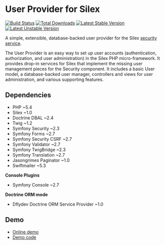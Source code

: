 User Provider for Silex
=======================

[![Build Status](https://travis-ci.org/chrootLogin/silex-userprovider.svg?branch=nextgen)](https://travis-ci.org/chrootLogin/silex-userprovider)
[![Total Downloads](https://poser.pugx.org/rootlogin/silex-userprovider/downloads.svg)](https://packagist.org/packages/rootlogin/silex-userprovider)
[![Latest Stable Version](https://poser.pugx.org/rootlogin/silex-userprovider/v/stable)](https://packagist.org/packages/rootlogin/silex-userprovider)
[![Latest Unstable Version](https://poser.pugx.org/rootlogin/silex-userprovider/v/unstable.svg)](https://packagist.org/packages/rootLogin/silex-userprovider)

A simple, extensible, database-backed user provider for the Silex [security service](http://silex.sensiolabs.org/doc/providers/security.html).

The User Provider is an easy way to set up user accounts (authentication, authorization, and user administration) in the Silex PHP micro-framework. It provides drop-in services for Silex that implement the missing user management pieces for the Security component. It includes a basic User model, a database-backed user manager, controllers and views for user administration, and various supporting features.

Dependencies
------------

* PHP ~5.4
* Silex ~1.0
* Doctrine DBAL ~2.4
* Twig ~1.2
* Symfony Security ~2.3
* Symfony Forms ~2.7
* Symfony Security CSRF ~2.7
* Symfony Validator ~2.7
* Symfony TwigBridge ~2.3
* Symfony Translation ~2.7
* Jasongrimes Paginator ~1.0
* Swiftmailer ~5.3

__Console Plugins__

 * Symfony Console ~2.7

__Doctrine ORM mode__

 * Dflydev Doctrine ORM Service Provider ~1.0



Demo
----

* [Online demo](http://demoapp.rootlogin.ch/)
* [Demo code](https://github.com/chrootLogin/silex-demoapp)